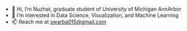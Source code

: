 - 👋 Hi, I’m Nuzhat, graduate student of University of Michigan AnnArbor
- 👀 I’m interested in Data Science, Visualization, and Machine Learning
- 📫 Reach me at swarba015@gmail.com

<!---
swarba015/swarba015 is a ✨ special ✨ repository because its `README.md` (this file) appears on your GitHub profile.
You can click the Preview link to take a look at your changes.
--->





